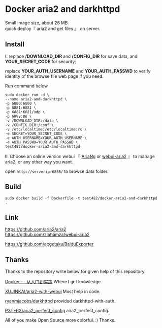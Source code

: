 # Docker aria2 and darkhttpd

Small image size, about 26 MB.\
quick deploy『 aria2 and get files 』 on server.

## Install

I. replace **/DOWNLOAD_DIR** and **/CONFIG_DIR** for save data, and **YOUR_SECRET_CODE** for security;

replace **YOUR_AUTH_USERNAME** and **YOUR_AUTH_PASSWD** to verify identity of the browse file web page if you need.

Run command below

    sudo docker run -d \
    --name aria2-and-darkhttpd \
    -p 6800:6800 \
    -p 6881:6881 \
    -p 6881:6881/udp \
    -p 6888:80 \
    -v /DOWNLOAD_DIR:/data \
    -v /CONFIG_DIR:/conf \
    -v /etc/localtime:/etc/localtime:ro \
    -e SECRET=YOUR_SECRET_CODE \
    -e AUTH_USERNAME=YOUR_AUTH_USERNAME \
    -e AUTH_PASSWD=YOUR_AUTH_PASSWD \
    test482/docker-aria2-and-darkhttpd

II. Choose an online version webui 『 [AriaNg](http://ariang.mayswind.net/latest) or [webui-aria2](https://ziahamza.github.io/webui-aria2) 』 to manage aria2, or any other way you want.

open `http://serverip:6888/` to browse data folder.

## Build

`sudo docker build -f Dockerfile -t test482/docker-aria2-and-darkhttpd .`  

## Link

<https://github.com/aria2/aria2>\
<https://github.com/ziahamza/webui-aria2>  

<https://github.com/acgotaku/BaiduExporter>  

## Thanks

Thanks to the repository write below for given help of this repository.

[Docker — 从入门到实践](https://docker_practice.gitee.io/zh-cn/) Where I get knowledge.

[XUJINKAI/aria2-with-webui](https://github.com/XUJINKAI/aria2-with-webui) Most help in code.

[ryanmjacobs/darkhttpd](https://github.com/ryanmjacobs/darkhttpd) provided darkhttpd-with-auth.

[P3TERX/aria2_perfect_config](https://github.com/P3TERX/aria2_perfect_config) aria2_perfect_config.

All of you make Open Source more colorful. :) Thanks.
